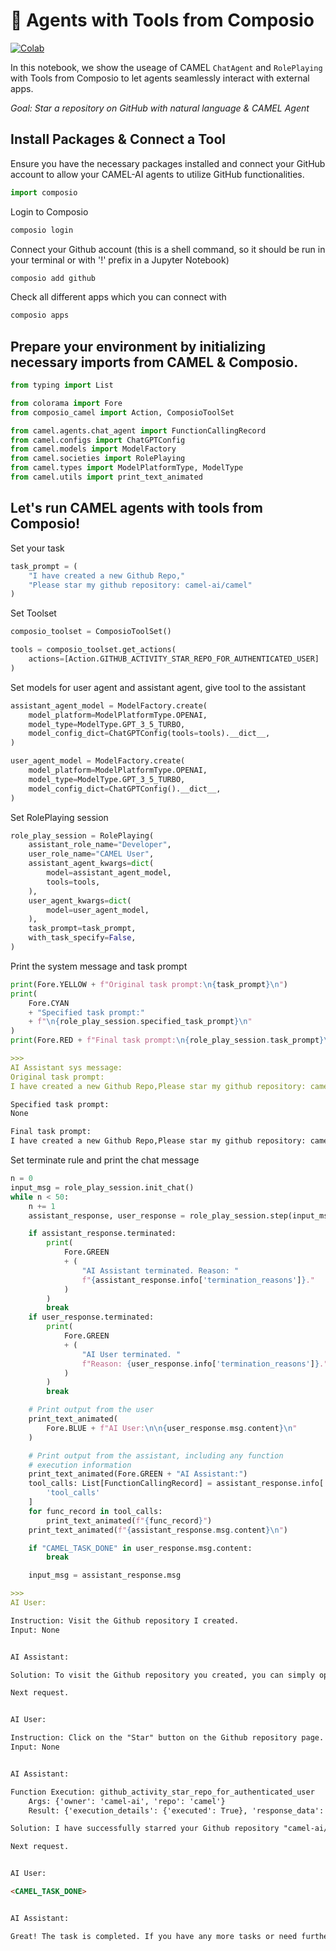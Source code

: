 # 🐫 Agents with Tools from Composio

[![Colab](https://colab.research.google.com/assets/colab-badge.svg)](https://colab.research.google.com/drive/1x2FYThMPtQXLzKZAhf_Ry-oeU6oPygdm?authuser=1#scrollTo=6c1kqMDxDodN)


In this notebook, we show the useage of CAMEL `ChatAgent` and `RolePlaying` with Tools from Composio to let agents seamlessly interact with external apps.

*Goal: Star a repository on GitHub with natural language & CAMEL Agent*

## Install Packages & Connect a Tool
Ensure you have the necessary packages installed and connect your GitHub account to allow your CAMEL-AI agents to utilize GitHub functionalities.
```python
import composio
```

Login to Composio
```bash
composio login
```

Connect your Github account (this is a shell command, so it should be run in your terminal or with '!' prefix in a Jupyter Notebook)
```bash
composio add github
```

Check all different apps which you can connect with

```bash
composio apps
```

## Prepare your environment by initializing necessary imports from CAMEL & Composio.

```python
from typing import List

from colorama import Fore
from composio_camel import Action, ComposioToolSet

from camel.agents.chat_agent import FunctionCallingRecord
from camel.configs import ChatGPTConfig
from camel.models import ModelFactory
from camel.societies import RolePlaying
from camel.types import ModelPlatformType, ModelType
from camel.utils import print_text_animated
```

## Let's run CAMEL agents with tools from Composio!

Set your task
```python
task_prompt = (
    "I have created a new Github Repo,"
    "Please star my github repository: camel-ai/camel"
)
```

Set Toolset
```python
composio_toolset = ComposioToolSet()

tools = composio_toolset.get_actions(
    actions=[Action.GITHUB_ACTIVITY_STAR_REPO_FOR_AUTHENTICATED_USER]
)
```

Set models for user agent and assistant agent, give tool to the assistant
```python 
assistant_agent_model = ModelFactory.create(
    model_platform=ModelPlatformType.OPENAI,
    model_type=ModelType.GPT_3_5_TURBO,
    model_config_dict=ChatGPTConfig(tools=tools).__dict__,
)

user_agent_model = ModelFactory.create(
    model_platform=ModelPlatformType.OPENAI,
    model_type=ModelType.GPT_3_5_TURBO,
    model_config_dict=ChatGPTConfig().__dict__,
)
```

Set RolePlaying session
```python 
role_play_session = RolePlaying(
    assistant_role_name="Developer",
    user_role_name="CAMEL User",
    assistant_agent_kwargs=dict(
        model=assistant_agent_model,
        tools=tools,
    ),
    user_agent_kwargs=dict(
        model=user_agent_model,
    ),
    task_prompt=task_prompt,
    with_task_specify=False,
)
```

Print the system message and task prompt
```python 
print(Fore.YELLOW + f"Original task prompt:\n{task_prompt}\n")
print(
    Fore.CYAN
    + "Specified task prompt:"
    + f"\n{role_play_session.specified_task_prompt}\n"
)
print(Fore.RED + f"Final task prompt:\n{role_play_session.task_prompt}\n")
```

```markdown
>>> 
AI Assistant sys message:
Original task prompt:
I have created a new Github Repo,Please star my github repository: camel-ai/camel

Specified task prompt:
None

Final task prompt:
I have created a new Github Repo,Please star my github repository: camel-ai/camel
```

Set terminate rule and print the chat message
```python
n = 0
input_msg = role_play_session.init_chat()
while n < 50:
    n += 1
    assistant_response, user_response = role_play_session.step(input_msg)

    if assistant_response.terminated:
        print(
            Fore.GREEN
            + (
                "AI Assistant terminated. Reason: "
                f"{assistant_response.info['termination_reasons']}."
            )
        )
        break
    if user_response.terminated:
        print(
            Fore.GREEN
            + (
                "AI User terminated. "
                f"Reason: {user_response.info['termination_reasons']}."
            )
        )
        break

    # Print output from the user
    print_text_animated(
        Fore.BLUE + f"AI User:\n\n{user_response.msg.content}\n"
    )

    # Print output from the assistant, including any function
    # execution information
    print_text_animated(Fore.GREEN + "AI Assistant:")
    tool_calls: List[FunctionCallingRecord] = assistant_response.info[
        'tool_calls'
    ]
    for func_record in tool_calls:
        print_text_animated(f"{func_record}")
    print_text_animated(f"{assistant_response.msg.content}\n")

    if "CAMEL_TASK_DONE" in user_response.msg.content:
        break

    input_msg = assistant_response.msg
```

```markdown
>>> 
AI User:

Instruction: Visit the Github repository I created.
Input: None


AI Assistant:

Solution: To visit the Github repository you created, you can simply open a web browser and go to the following URL: https://github.com/camel-ai/camel

Next request.


AI User:

Instruction: Click on the "Star" button on the Github repository page.
Input: None


AI Assistant:

Function Execution: github_activity_star_repo_for_authenticated_user
	Args: {'owner': 'camel-ai', 'repo': 'camel'}
	Result: {'execution_details': {'executed': True}, 'response_data': ''}

Solution: I have successfully starred your Github repository "camel-ai/camel".

Next request.


AI User:

<CAMEL_TASK_DONE>


AI Assistant:

Great! The task is completed. If you have any more tasks or need further assistance in the future, feel free to ask. Have a wonderful day!
```